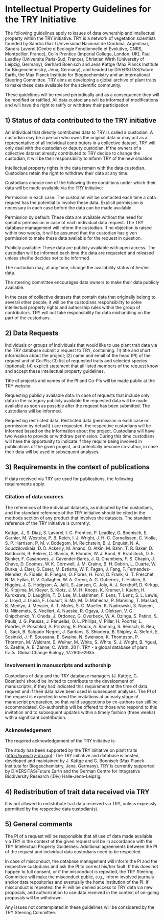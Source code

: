 # Intellectual Property Guidelines for the TRY Initiative

The following guidelines apply to issues of data ownership and intellectual property within the TRY initiative. TRY is a network of vegetation scientists founded by Sandra Diaz (Universidad Nacional de Cordoba, Argentina), Sandra Lavorel (Centre d Ecologie Fonctionnelle et Evolutive, CNRS, Montpellier, France), Colin Prentice (Imperial College, London, UK), Paul Leadley (Universite Paris-Sud, France), Christian Wirth (University of Leipzig, Germany), Gerhard Boenisch and Jens Kattge (Max Planck Institute for Biogeochemistry, Jena, Germany), and headed by DIVERSITAS/Future Earth, the Max Planck Institute for Biogeochemistry and an international Steering Committee. TRY aims at developing a global archive of plant traits to make these data available for the scientific community.

These guidelines will be revised periodically and as a consequence they will be modified or ratified. All data custodians will be informed of modifications and will have the right to ratify or withdraw their participation.

## 1) Status of data contributed to the TRY initiative

An individual that directly contributes data to TRY is called a custodian. A custodian may be a person who owns the original data or may act as a representative of all individual contributors in a collective dataset. TRY will only deal with the custodian or deputy custodian. If the owners of a collective dataset already contributed to TRY decide to change the custodian, it will be their responsibility to inform TRY of the new situation.

Intellectual property rights in the data remain with the data custodian. Custodians retain the right to withdraw their data at any time.

Custodians choose one of the following three conditions under which their data will be made available via the TRY initiative:

Permission in each case: The custodian will be contacted each time a data request has the potential to involve these data. Explicit permission is necessary in each case before the data can be made available.

Permission by default: These data are available without the need for specific permission in case of each individual data request. The TRY database management will inform the custodian. If no objection is raised within two weeks, it will be assumed that the custodian has given permission to make these data available for the request in question.

Publicly available: These data are publicly available with open access. The custodian will be informed each time the data are requested and released unless she/he decides not to be informed.

The custodian may, at any time, change the availability status of her/his data.

The steering committee encourages data owners to make their data publicly available.

In the case of collective datasets that contain data that originally belong to several other people, it will be the custodians responsibility to solve intellectual property rights and authorship rules within the group of contributors. TRY will not take responsibility for data mishandling on the part of the custodians.

## 2) Data Requests

Individuals or groups of individuals that would like to use plant trait data via the TRY database submit a request to TRY, containing: (1) title and short information about the project; (2) name and email of the head (PI) of the request and of Co-PIs; (3) list of requested traits and selected species (optional); (4) explicit statement that all listed members of the request know and accept these intellectual property guidelines.

Title of projects and names of the PI and Co-PIs will be made public at the TRY website.

Requesting publicly available data: In case of requests that include only data in the category publicly available the requested data will be made available as soon as possible after the request has been submitted. The custodians will be informed.

Requesting restricted data: Restricted data (permission in each case or permission by default) ) are requested, the respective custodians will be informed based on the information about the project. Custodians will have two weeks to provide or withdraw permission. During this time custodians will have the opportunity to indicate if they require being involved in publications of the given project, and potentially become co-author, in case their data will be used in subsequent analyses.

## 3) Requirements in the context of publications

If data received via TRY are used for publications, the following requirements apply:

### Citation of data sources

The references of the individual datasets, as indicated by the custodians, and the standard reference of the TRY initiative should be cited in the methods section of any product that involves the datasets. The standard reference of the TRY initiative is currently:

Kattge, J., S. Diaz, S. Lavorel, I. C. Prentice, P. Leadley, G. Boenisch, E. Garnier, M. Westoby, P. B. Reich, I. J. Wright, J. H. C. Cornelissen, C. Violle, S. P. Harrison, P. M. v. Bodegom, M. Reichstein, B. J. Enquist, N. A. Soudzilovskaia, D. D. Ackerly, M. Anand, O. Atkin, M. Bahn, T. R. Baker, D. Baldocchi, R. Bekker, C. Blanco, B. Blonder, W. J. Bond, R. Bradstock, D. E. Bunker, F. Casanoves, J. Cavender-Bares, J. Q. Chambers, F. S. Chapin, J. Chave, D. Coomes, W. K. Cornwell, J. M. Craine, B. H. Dobrin, L. Duarte, W. Durka, J. Elser, G. Esser, M. Estiarte, W. F. Fagan, J. Fang, F. Fernandez-Mendez, A. Fidelis, B. Finegan, O. Flores, H. Ford, D. Frank, G. T. Freschet, N. M. Fyllas, R. V. Gallagher, W. A. Green, A. G. Gutierrez, T. Hickler, S. Higgins, J. G. Hodgson, A. Jalili, S. Jansen, C. Joly, A. J. Kerkhoff, D. Kirkup, K. Kitajima, M. Kleyer, S. Klotz, J. M. H. Knops, K. Kramer, I. Kuehn, H. Kurokawa, D. Laughlin, T. D. Lee, M. Leishman, F. Lens, T. Lenz, S. L. Lewis, J. Lloyd, J. Llusia, F. Louault, S. Ma, M. D. Mahecha, P. Manning, T. Massad, B. Medlyn, J. Messier, A. T. Moles, S. C. Mueller, K. Nadrowski, S. Naeem, U. Niinemets, S. Noellert, A. Nueske, R. Ogaya, J. Oleksyn, V. G. Onipchenko, Y. Onoda, J. Ordonez, G. Overbeck, W. A. Ozinga, S. Patino, S. Paula, J. G. Pausas, J. Penuelas, O. L. Phillips, V. Pillar, H. Poorter, L. Poorter, P. Poschlod, A. Prinzing, R. Proulx, A. Rammig, S. Reinsch, B. Reu, L. Sack, B. Salgado-Negret, J. Sardans, S. Shiodera, B. Shipley, A. Siefert, E. Sosinski, J.-F. Soussana, E. Swaine, N. Swenson, K. Thompson, P. Thornton, M. Waldram, E. Weiher, M. White, S. White, S. J. Wright, B. Yguel, S. Zaehle, A. E. Zanne, C. Wirth. 2011. TRY - a global database of plant traits. Global Change Biology, 17:2905-2935.

### Involvement in manuscripts and authorship

Custodians of data and the TRY database managers (J. Kattge, G. Boenisch) should be invited to contribute to the development of manuscript/s, if they had indicated this requirement at the time of data request and if their data have been used in subsequent analyses. The PI of the request is expected to send the invitations at an early stage of manuscript preparation, so that valid suggestions by co-authors can still be accommodated. Co-authorship will be offered to those who respond to this invitation and to subsequent updates within a timely fashion (three weeks) with a significant contribution.

### Acknowledgement

The required acknowledgement of the TRY initiative is:

The study has been supported by the TRY initiative on plant traits (http://www.try-db.org). The TRY initiative and database is hosted, developed and maintained by J. Kattge and G. Boenisch (Max Planck Institute for Biogeochemistry, Jena, Germany). TRY is currently supported by DIVERSITAS/Future Earth and the German Centre for Integrative Biodiversity Research (iDiv) Halle-Jena-Leipzig.

## 4) Redistribution of trait data received via TRY

It is not allowed to redistribute trait data received via TRY, unless expressly permitted by the respective data custodian(s).

## 5) General comments

The PI of a request will be responsible that all use of data made available via TRY in the context of the given request will be in accordance with the TRY Intellectual Property Guidelines. Additional agreements between the PI of the request and individual data custodians need to be respected.

In case of misconduct, the database management will inform the PI and the respective custodians and ask the PI to correct his/her fault. If this does not happen to full consent, or if the misconduct is repeated, the TRY Steering Committee will make the misconduct public, e.g., inform involved journals and/or data repositories and eventually the home institution of the PI. If misconduct is repeated, the PI will be denied access to TRY data via new proposals, and authorization to use data received in the context of on-going proposals will be withdrawn.

Any issues not contemplated in these guidelines will be considered by the TRY Steering Committee. 